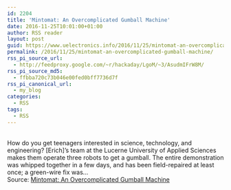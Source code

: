 ```yaml
---
id: 2204
title: 'Mintomat: An Overcomplicated Gumball Machine'
date: 2016-11-25T10:01:00+01:00
author: RSS reader
layout: post
guid: https://www.uelectronics.info/2016/11/25/mintomat-an-overcomplicated-gumball-machine/
permalink: /2016/11/25/mintomat-an-overcomplicated-gumball-machine/
rss_pi_source_url:
  - http://feedproxy.google.com/~r/hackaday/LgoM/~3/AsudmIFrW8M/
rss_pi_source_md5:
  - ffbba720c73b046e00fed0bff7736d7f
rss_pi_canonical_url:
  - my_blog
categories:
  - RSS
tags:
  - RSS
---
```

&#013;  
How do you get teenagers interested in science, technology, and engineering? [Erich]’s team at the Lucerne University of Applied Sciences makes them operate three robots to get a gumball. The entire demonstration was whipped together in a few days, and has been field-repaired at least once; a green-wire fix was…&#013;  
Source: <a href="http://feedproxy.google.com/~r/hackaday/LgoM/~3/AsudmIFrW8M/" target="_blank">Mintomat: An Overcomplicated Gumball Machine</a>